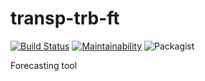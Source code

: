 # transp-trb-ft

[![Build Status](https://travis-ci.org/mwong009/transp-trb-ft.svg?branch=master)](https://travis-ci.org/mwong009/transp-trb-ft)
[![Maintainability](https://api.codeclimate.com/v1/badges/5deb8074696c46deaaa6/maintainability)](https://codeclimate.com/github/mwong009/transp-trb-ft/maintainability)
![Packagist](https://img.shields.io/packagist/l/doctrine/orm.svg)

Forecasting tool
